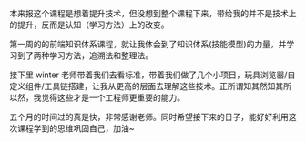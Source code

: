 本来报这个课程是想着提升技术，但没想到整个课程下来，带给我的并不是技术上的提升，反而是认知（学习方法）上的改变。

第一周的的前端知识体系课程，就让我体会到了知识体系(技能模型)的力量，并学习到了两种学习方法，追溯法和整理法。

接下里 winter 老师带着我们去看标准，带着我们做了几个小项目，玩具浏览器/自定义组件/工具链搭建，让我从更高的层面去理解这些技术。正所谓知其然知其所以然，我觉得这些才是一个工程师更重要的能力。

五个月的时间过的真是快，非常感谢老师。同时希望接下来的日子，能好好利用这次课程学到的思维巩固自己，加油~
